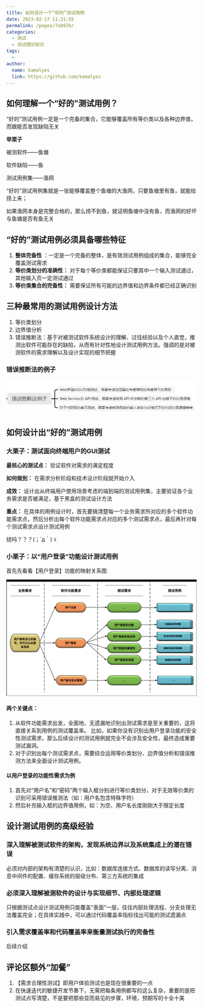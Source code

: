 ```yaml
---
title: 如何设计一个“好的”测试用例
date: 2023-02-17 11:21:55
permalink: /pages/7ab92b/
categories:
  - 测试
  - 测试理论知识
tags:
  - 
author: 
  name: kamalyes
  link: https://github.com/kamalyes
---
```

如何理解一个“好的”测试用例？
---------------

“好的”测试用例一定是一个完备的集合，它能够覆盖所有等价类以及各种边界值，而跟能否发现缺陷无关

**举栗子**

被测软件——鱼塘

软件缺陷——鱼

测试用例集——渔网

“好的”测试用例集就是一张能够覆盖整个鱼塘的大渔网，只要鱼塘里有鱼，就能给捞上来；

如果渔网本身是完整合格的，那么捞不到鱼，就证明鱼塘中没有鱼，而渔网的好坏与鱼塘是否有鱼无关

“好的”测试用例必须具备哪些特征
----------------

1.  **整体完备性** ：一定是一个完备的整体，是有效测试用例组成的集合，能够完全覆盖测试需求
2.  **等价类划分的准确性：** 对于每个等价类都能保证只要其中一个输入测试通过，其他输入页一定测试通过
3.  **等价类集合的完备性：** 需要保证所有可能的边界值和边界条件都已经正确识别

三种最常用的测试用例设计方法
--------------

1.  等价类划分
2.  边界值分析
3.  错误推断法：基于对被测试软件系统设计的理解、过往经验以及个人直觉，推测出软件可能存在的缺陷，从而有针对性地设计测试用例方法。强调的是对被测软件的需求理解以及设计实现的细节把握

### 错误推断法的例子

![](../../assets/images/testing/1896875-20200113215508317-893292099.png)

如何设计出“好的”测试用例
-------------

### 大栗子：测试面向终端用户的GUI测试

**最核心的测试点：** 验证软件对需求的满足程度

**如何做到：** 在需求分析阶段和技术设计阶段就开始介入

**成效：** 设计出从终端用户使用场景考虑的端到端的测试用例集，主要验证各个业务需求是否被满足，基于黑盒的测试设计方法

**重点：** 在具体的用例设计时，首先要搞清楚每一个业务需求所对应的多个软件功能需求点，然后分析出每个软件功能需求点对应的多个测试需求点，最后再针对每个测试需求点设计测试用例

绕吗？？？(；´д｀)ゞ

### 小栗子：以“用户登录”功能设计测试用例

首先先看看【用户登录】功能的映射关系图

![](../../assets/images/testing/1896875-20200113215278762-611077988.png)

#### 两个关键点：

1.  从软件功能需求出发，全面地、无遗漏地识别出测试需求是至关重要的，这将直接关系到用例的测试覆盖率。 比如，如果你没有识别出用户登录功能的安全性测试需求，那么后续设计的测试用例就完全不会涉及安全性，最终造成重要测试漏洞。
2.  对于识别出每个测试需求点，需要综合运用等价类划分、边界值分析和错误推测方法来全面设计测试用例。

#### 以用户登录的功能性需求为例

1.  首先对“用户名”和“密码”两个输入框分别进行等价类划分，对于无效等价类的识别可采用错误推测法（如：用户名包含特殊字符）
2.  然后补充输入框的边界值用例，如：为空、用户名长度刚刚大于限定长度

设计测试用例的高级经验
-----------

### 深入理解被测试软件的架构，发现系统边界以及系统集成上的潜在错误

必须对内部的架构有清楚的认识，比如：数据库连接方式、数据库的读写分离、消息中间件的配置、缓存系统的层级分布、第三方系统的集成

### 必须深入理解被测软件的设计与实现细节、内部处理逻辑

只根据测试点设计测试用例只能覆盖“表面”一层，往往内部处理流程、分支处理无法覆盖完全；在具体实践中，可以通过代码覆盖率指标找出可能的测试遗漏点

### 引入需求覆盖率和代码覆盖率来衡量测试执行的完备性

后续介绍

评论区额外“加餐”
---------

1.  【需求合理性测试】即用户体验测试也是现在很重要的一点
2.  在快速迭代的敏捷开发节奏下，无需把每条用例都写的这么复杂，重要的是把测试点写清楚，不是要把那些显而易见的步骤，环境，预期写的十全十美
